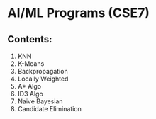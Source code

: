 # AI/ML Programs (CSE7)

## Contents:
1. KNN
2. K-Means
3. Backpropagation
4. Locally Weighted
5. A* Algo
6. ID3 Algo
7. Naive Bayesian
8. Candidate Elimination 
